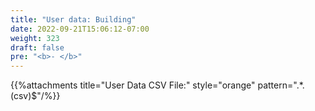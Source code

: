 ```yaml
---
title: "User data: Building"
date: 2022-09-21T15:06:12-07:00
weight: 323
draft: false
pre: "<b>- </b>"
---
```


{{%attachments title="User Data CSV File:" style="orange" pattern=".*\.(csv)$"/%}}
